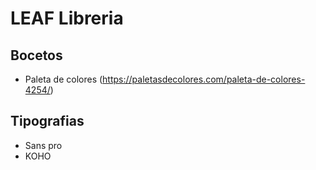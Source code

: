 # LEAF Libreria

## Bocetos
* Paleta de colores
(https://paletasdecolores.com/paleta-de-colores-4254/)

## Tipografias
* Sans pro
* KOHO

